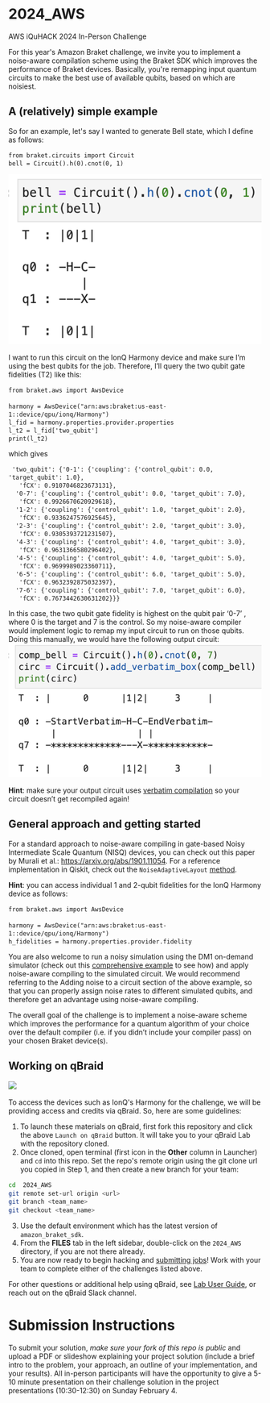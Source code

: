 # 2024_AWS
AWS iQuHACK 2024 In-Person Challenge

For this year's Amazon Braket challenge, we invite you to implement a noise-aware compilation scheme using the Braket SDK which improves the performance of Braket devices. Basically, you're remapping input quantum circuits to make the best use of available qubits, based on which are noisiest. 

## A (relatively) simple example

So for an example, let's say I wanted to generate Bell state, which I define as follows: 
```
from braket.circuits import Circuit
bell = Circuit().h(0).cnot(0, 1)
``` 
![Local Image](figures/standard-Bell.png)

I want to run this circuit on the IonQ Harmony device and make sure I’m using the best qubits for the job. Therefore, I’ll query the two qubit gate fidelities (T2) like this: 
```
from braket.aws import AwsDevice

harmony = AwsDevice("arn:aws:braket:us-east-1::device/qpu/ionq/Harmony")
l_fid = harmony.properties.provider.properties
l_t2 = l_fid['two_qubit']
print(l_t2)
```
which gives
```
 'two_qubit': {'0-1': {'coupling': {'control_qubit': 0.0, 'target_qubit': 1.0},
   'fCX': 0.9107046823673131},
  '0-7': {'coupling': {'control_qubit': 0.0, 'target_qubit': 7.0},
   'fCX': 0.9926670620929618},
  '1-2': {'coupling': {'control_qubit': 1.0, 'target_qubit': 2.0},
   'fCX': 0.9336247576925645},
  '2-3': {'coupling': {'control_qubit': 2.0, 'target_qubit': 3.0},
   'fCX': 0.9305393721231507},
  '4-3': {'coupling': {'control_qubit': 4.0, 'target_qubit': 3.0},
   'fCX': 0.9631366580296402},
  '4-5': {'coupling': {'control_qubit': 4.0, 'target_qubit': 5.0},
   'fCX': 0.9699989023360711},
  '6-5': {'coupling': {'control_qubit': 6.0, 'target_qubit': 5.0},
   'fCX': 0.9632392875032397},
  '7-6': {'coupling': {'control_qubit': 7.0, 'target_qubit': 6.0},
   'fCX': 0.7673442630631202}}}
```
In this case, the two qubit gate fidelity is highest on the qubit pair ‘0-7’ , where 0 is the target and 7 is the control. So my noise-aware compiler would implement logic to remap my input circuit to run on those qubits. Doing this manually, we would have the following output circuit: <br>
![Local Image](figures/verbatim-remapped-bell.png)

**Hint**: make sure your output circuit uses [verbatim compilation](https://github.com/amazon-braket/amazon-braket-examples/blob/main/examples/braket_features/Verbatim_Compilation.ipynb) so your circuit doesn’t get recompiled again!

## General approach and getting started

For a standard approach to noise-aware compiling in gate-based Noisy Intermediate Scale Quantum (NISQ) devices, you can check out this paper by Murali et al.: https://arxiv.org/abs/1901.11054. For a reference implementation in Qiskit, check out the `NoiseAdaptiveLayout` [method](https://docs.quantum.ibm.com/api/qiskit/qiskit.transpiler.passes.NoiseAdaptiveLayout).

**Hint**: you can access individual 1 and 2-qubit fidelities for the IonQ Harmony device as follows:
```
from braket.aws import AwsDevice

harmony = AwsDevice("arn:aws:braket:us-east-1::device/qpu/ionq/Harmony")
h_fidelities = harmony.properties.provider.fidelity
```
You are also welcome to run a noisy simulation using the DM1 on-demand simulator (check out this [comprehensive example](https://github.com/amazon-braket/amazon-braket-examples/blob/main/examples/braket_features/Simulating_Noise_On_Amazon_Braket.ipynb) to see how) and apply noise-aware compiling to the simulated circuit. We would recommend referring to the Adding noise to a circuit section of the above example, so that you can properly assign noise rates to different simulated qubits, and therefore get an advantage using noise-aware compiling.

The overall goal of the challenge is to implement a noise-aware scheme which improves the performance for a quantum algorithm of your choice over the default compiler (i.e. if you didn’t include your compiler pass) on your chosen Braket device(s). 


## Working on qBraid
[<img src="https://qbraid-static.s3.amazonaws.com/logos/Launch_on_qBraid_white.png" width="150">](https://account.qbraid.com?gitHubUrl=https://github.com/iQuHACK/2024_AWS.git)

To access the devices such as IonQ's Harmony for the challenge, we will be providing access and credits via qBraid. So, here are some guidelines:
1. To launch these materials on qBraid, first fork this repository and click the above `Launch on qBraid` button. It will take you to your qBraid Lab with the repository cloned.
2. Once cloned, open terminal (first icon in the **Other** column in Launcher) and `cd` into this repo. Set the repo's remote origin using the git clone url you copied in Step 1, and then create a new branch for your team:
```bash
cd  2024_AWS
git remote set-url origin <url>
git branch <team_name>
git checkout <team_name>
```
3. Use the default environment which has the latest version of `amazon_braket_sdk`. 
4. From the **FILES** tab in the left sidebar, double-click on the `2024_AWS` directory, if you are not there already.
6. You are now ready to begin hacking and [submitting jobs](https://docs.qbraid.com/projects/lab/en/latest/lab/quantum_jobs.html)! Work with your team to complete either of the challenges listed above.

For other questions or additional help using qBraid, see [Lab User Guide](https://docs.qbraid.com/en/latest/), or reach out on the qBraid Slack channel.

# Submission Instructions
To submit your solution, *make sure your fork of this repo is public* and upload a PDF or slideshow explaining your project solution (include a brief intro to the problem, your approach, an outline of your implementation, and your results). All in-person participants will have the opportunity to give a 5-10 minute presentation on their challenge solution in the project presentations (10:30-12:30) on Sunday February 4. 
